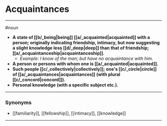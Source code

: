 # Acquaintances
---
#noun
- **A state of [[b/_being|being]] [[a/_acquainted|acquainted]] with a person; originally indicating friendship, intimacy, but now suggesting a slight knowledge less [[d/_deep|deep]] than that of friendship; [[a/_acquaintanceship|acquaintanceship]].**
	- _Example: I know of the man; but have no acquaintance with him._
- **A person or persons with whom one is [[a/_acquainted|acquainted]].**
- **Such people [[c/_collectively|collectively]]; one's [[c/_circle|circle]] of [[a/_acquaintances|acquaintances]] (with plural [[c/_concord|concord]]).**
- **Personal knowledge (with a specific subject etc.).**
---
### Synonyms
- [[familiarity]], [[fellowship]], [[intimacy]], [[knowledge]]
---
